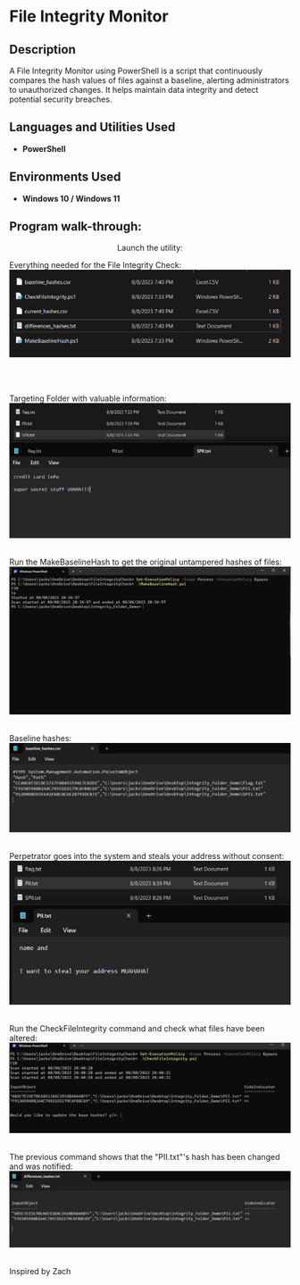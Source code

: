 <h1>File Integrity Monitor</h1>

<h2>Description</h2>
A File Integrity Monitor using PowerShell is a script that continuously compares the hash values of files against a baseline, alerting administrators to unauthorized changes. It helps maintain data integrity and detect potential security breaches.
<br />


<h2>Languages and Utilities Used</h2>

- <b>PowerShell</b> 

<h2>Environments Used </h2>

- <b>Windows 10 / Windows 11</b> 

<h2>Program walk-through:</h2>

<p align="center">
Launch the utility: <br/>

 Everything needed for the File Integrity Check:  <br/>
![](images/p1.png)

<br />
<br />


Targeting Folder with valuable information:  <br/>
![](images/p3.png)
<br />
<br />

Run the MakeBaselineHash to get the original untampered hashes of files:  <br/>
![](images/p4.png)
<br />
<br />

Baseline hashes:  <br/>
![](images/p5.png)
<br />
<br />

Perpetrator goes into the system and steals your address without consent:  <br/>
![](images/p6.png)
<br />
<br />

Run the CheckFileIntegrity command and check what files have been altered:  <br/>
![](images/p7.png)
<br />
<br />

The previous command shows that the "PII.txt"'s hash has been changed and was notified:  <br/>
![](images/p8.png)
<br />
<br />



Inspired by Zach<br/>
